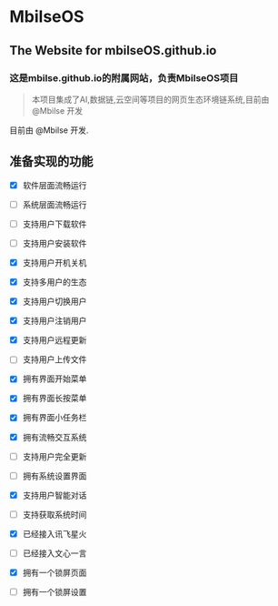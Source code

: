 # MbilseOS
## The Website for mbilseOS.github.io  
### 这是mbilse.github.io的附属网站，负责MbilseOS项目

> 本项目集成了AI,数据链,云空间等项目的网页生态环境链系统,目前由 @Mbilse 开发

目前由 @Mbilse 开发.
## 准备实现的功能

- [x] 软件层面流畅运行
- [ ] 系统层面流畅运行
- [ ] 支持用户下载软件
- [ ] 支持用户安装软件
- [x] 支持用户开机关机
- [x] 支持多用户的生态
- [x] 支持用户切换用户
- [x] 支持用户注销用户
- [x] 支持用户远程更新
- [ ] 支持用户上传文件
- [x] 拥有界面开始菜单
- [x] 拥有界面长按菜单
- [x] 拥有界面小任务栏
- [x] 拥有流畅交互系统
- [ ] 支持用户完全更新
- [ ] 拥有系统设置界面
- [x] 支持用户智能对话
- [ ] 支持获取系统时间
- [x] 已经接入讯飞星火
- [ ] 已经接入文心一言
- [x] 拥有一个锁屏页面
- [ ] 拥有一个锁屏设置


